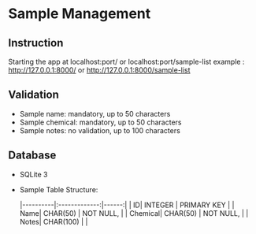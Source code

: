 Sample Management
=================

Instruction
-----------
Starting the app at localhost:port/ or localhost:port/sample-list
example : http://127.0.0.1:8000/ or http://127.0.0.1:8000/sample-list

Validation
----------
- Sample name: mandatory, up to 50 characters
- Sample chemical: mandatory, up to 50 characters
- Sample notes: no validation, up to 100 characters

Database
--------
- SQLite 3
- Sample Table Structure:


    |----------|:-------------:|------:|
    | ID|  INTEGER | PRIMARY KEY |
    | Name|    CHAR(50)   |   NOT NULL, |
    | Chemical| CHAR(50) |    NOT NULL, |
    | Notes| CHAR(100) |     |